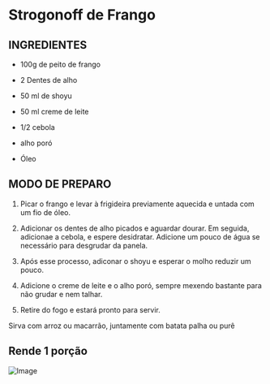 # Strogonoff de Frango

## __INGREDIENTES__

* 100g de peito de frango
- 2 Dentes de alho
* 50 ml de shoyu
- 50 ml creme de leite
* 1/2 cebola
- alho poró 
* Óleo

## __MODO DE PREPARO__

1. Picar o frango e levar à frigideira previamente aquecida e untada com um fio de óleo.

2. Adicionar os dentes de alho picados e aguardar dourar. Em seguida, adicionae a cebola, e espere desidratar. Adicione um pouco de água se necessário para desgrudar da panela. 

3. Após esse processo, adiconar o shoyu e esperar o molho reduzir um pouco. 

4. Adicione o creme de leite e o alho poró, sempre mexendo bastante para não grudar e nem talhar.

5. Retire do fogo e estará pronto para servir.

Sirva com arroz ou macarrão, juntamente com batata palha ou purê

## __Rende 1 porção__

![Image](https://www.unileverfoodsolutions.com.br/dam/global-ufs/mcos/SLA/calcmenu/recipes/BR-recipes/chicken-&-other-poultry-dishes/strogonoff-de-frango/main-header.jpg)